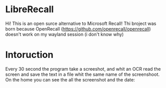 # LibreRecall
Hi! This is an open surce alternative to Microsoft Recall!
Thi broject was born because OpenRecall (https://github.com/openrecall/openrecall) doesn't work on my wayland session (i don't know why)
# Intoruction
Every 30 second the program take a screeshot, and whit an OCR read the screen and save the text in a file whit the same name of the screenshoot. On the home you can see the all the screenshot and the date:
